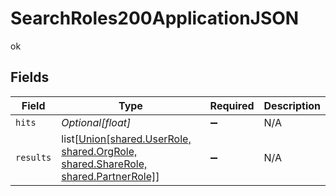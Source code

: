 # SearchRoles200ApplicationJSON

ok


## Fields

| Field                                                                                                             | Type                                                                                                              | Required                                                                                                          | Description                                                                                                       |
| ----------------------------------------------------------------------------------------------------------------- | ----------------------------------------------------------------------------------------------------------------- | ----------------------------------------------------------------------------------------------------------------- | ----------------------------------------------------------------------------------------------------------------- |
| `hits`                                                                                                            | *Optional[float]*                                                                                                 | :heavy_minus_sign:                                                                                                | N/A                                                                                                               |
| `results`                                                                                                         | list[[Union[shared.UserRole, shared.OrgRole, shared.ShareRole, shared.PartnerRole]](../../models/shared/role.md)] | :heavy_minus_sign:                                                                                                | N/A                                                                                                               |